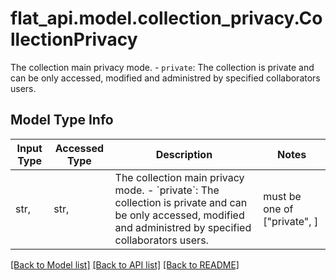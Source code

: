 # flat_api.model.collection_privacy.CollectionPrivacy

The collection main privacy mode. - `private`: The collection is private and can be only accessed, modified and administred by specified collaborators users. 

## Model Type Info
Input Type | Accessed Type | Description | Notes
------------ | ------------- | ------------- | -------------
str,  | str,  | The collection main privacy mode. - &#x60;private&#x60;: The collection is private and can be only accessed, modified and administred by specified collaborators users.  | must be one of ["private", ] 

[[Back to Model list]](../../README.md#documentation-for-models) [[Back to API list]](../../README.md#documentation-for-api-endpoints) [[Back to README]](../../README.md)

